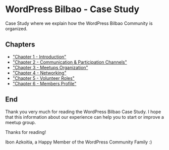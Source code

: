 # WordPress Bilbao - Case Study
Case Study where we explain how the WordPress Bilbao Community is organized.

## Chapters

* ["Chapter 1 - Introduction"](Chapter%201%20-%20Introduction/ch1.md)
* ["Chapter 2 - Communication & Participation Channels"](Chapter%202%20-%20Communication%20%26%20Participation%20Channels/ch2.md)
* ["Chapter 3 - Meetups Organization"](Chapter%203%20-%20Meetups%20Organization/ch3.md)
* ["Chapter 4 - Networking"](Chapter%204%20-%20Networking/ch4.md)
* ["Chapter 5 - Volunteer Roles"](Chapter%205%20-%20Volunteer%20Roles/ch5.md)
* ["Chapter 6 - Members Profile"](Chapter%206%20-%20Members%20Profile/ch6.md)


## End

Thank you very much for reading the WordPress Bilbao Case Study. I hope that this information about our experience can help you to start or improve a meetup group.


Thanks for reading!

Ibon Azkoitia,
a Happy Member of the WordPress Community Family :)
